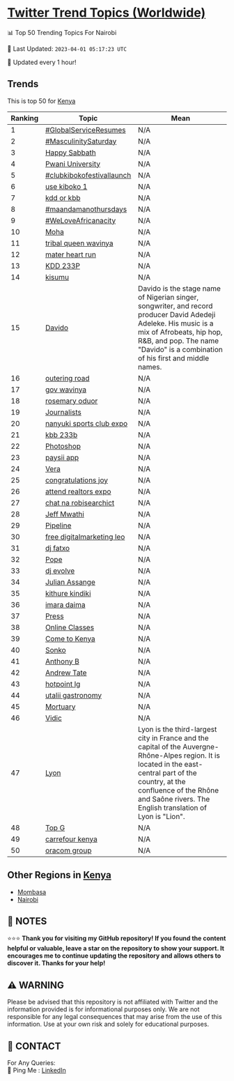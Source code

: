 [Twitter Trend Topics (Worldwide)](https://github.com/ErcinDedeoglu/Twitter-Trend-Topics)
==========


📊 Top 50 Trending Topics For Nairobi

📆 Last Updated: `2023-04-01 05:17:23 UTC`

🔧 Updated every 1 hour!


## Trends

This is top 50 for [Kenya](</Kenya>)

| Ranking | Topic | Mean |
| ------- | ------------ | ------------ |
| 1 | [#GlobalServiceResumes](http://twitter.com/search?q=%23GlobalServiceResumes) | N/A |
| 2 | [#MasculinitySaturday](http://twitter.com/search?q=%23MasculinitySaturday) | N/A |
| 3 | [Happy Sabbath](http://twitter.com/search?q=Happy+Sabbath) | N/A |
| 4 | [Pwani University](http://twitter.com/search?q=Pwani+University) | N/A |
| 5 | [#clubkibokofestivallaunch](http://twitter.com/search?q=%23clubkibokofestivallaunch) | N/A |
| 6 | [use kiboko 1](http://twitter.com/search?q=use+kiboko+1) | N/A |
| 7 | [kdd or kbb](http://twitter.com/search?q=kdd+or+kbb) | N/A |
| 8 | [#maandamanothursdays](http://twitter.com/search?q=%23maandamanothursdays) | N/A |
| 9 | [#WeLoveAfricanacity](http://twitter.com/search?q=%23WeLoveAfricanacity) | N/A |
| 10 | [Moha](http://twitter.com/search?q=Moha) | N/A |
| 11 | [tribal queen wavinya](http://twitter.com/search?q=tribal+queen+wavinya) | N/A |
| 12 | [mater heart run](http://twitter.com/search?q=mater+heart+run) | N/A |
| 13 | [KDD 233P](http://twitter.com/search?q=KDD+233P) | N/A |
| 14 | [kisumu](http://twitter.com/search?q=kisumu) | N/A |
| 15 | [Davido](http://twitter.com/search?q=Davido) | Davido is the stage name of Nigerian singer, songwriter, and record producer David Adedeji Adeleke. His music is a mix of Afrobeats, hip hop, R&B, and pop. The name "Davido" is a combination of his first and middle names. |
| 16 | [outering road](http://twitter.com/search?q=outering+road) | N/A |
| 17 | [gov wavinya](http://twitter.com/search?q=gov+wavinya) | N/A |
| 18 | [rosemary oduor](http://twitter.com/search?q=rosemary+oduor) | N/A |
| 19 | [Journalists](http://twitter.com/search?q=Journalists) | N/A |
| 20 | [nanyuki sports club expo](http://twitter.com/search?q=nanyuki+sports+club+expo) | N/A |
| 21 | [kbb 233b](http://twitter.com/search?q=kbb+233b) | N/A |
| 22 | [Photoshop](http://twitter.com/search?q=Photoshop) | N/A |
| 23 | [paysii app](http://twitter.com/search?q=paysii+app) | N/A |
| 24 | [Vera](http://twitter.com/search?q=Vera) | N/A |
| 25 | [congratulations joy](http://twitter.com/search?q=congratulations+joy) | N/A |
| 26 | [attend realtors expo](http://twitter.com/search?q=attend+realtors+expo) | N/A |
| 27 | [chat na robisearchict](http://twitter.com/search?q=chat+na+robisearchict) | N/A |
| 28 | [Jeff Mwathi](http://twitter.com/search?q=Jeff+Mwathi) | N/A |
| 29 | [Pipeline](http://twitter.com/search?q=Pipeline) | N/A |
| 30 | [free digitalmarketing leo](http://twitter.com/search?q=free+digitalmarketing+leo) | N/A |
| 31 | [dj fatxo](http://twitter.com/search?q=dj+fatxo) | N/A |
| 32 | [Pope](http://twitter.com/search?q=Pope) | N/A |
| 33 | [dj evolve](http://twitter.com/search?q=dj+evolve) | N/A |
| 34 | [Julian Assange](http://twitter.com/search?q=Julian+Assange) | N/A |
| 35 | [kithure kindiki](http://twitter.com/search?q=kithure+kindiki) | N/A |
| 36 | [imara daima](http://twitter.com/search?q=imara+daima) | N/A |
| 37 | [Press](http://twitter.com/search?q=Press) | N/A |
| 38 | [Online Classes](http://twitter.com/search?q=Online+Classes) | N/A |
| 39 | [Come to Kenya](http://twitter.com/search?q=Come+to+Kenya) | N/A |
| 40 | [Sonko](http://twitter.com/search?q=Sonko) | N/A |
| 41 | [Anthony B](http://twitter.com/search?q=Anthony+B) | N/A |
| 42 | [Andrew Tate](http://twitter.com/search?q=Andrew+Tate) | N/A |
| 43 | [hotpoint lg](http://twitter.com/search?q=hotpoint+lg) | N/A |
| 44 | [utalii gastronomy](http://twitter.com/search?q=utalii+gastronomy) | N/A |
| 45 | [Mortuary](http://twitter.com/search?q=Mortuary) | N/A |
| 46 | [Vidic](http://twitter.com/search?q=Vidic) | N/A |
| 47 | [Lyon](http://twitter.com/search?q=Lyon) | Lyon is the third-largest city in France and the capital of the Auvergne-Rhône-Alpes region. It is located in the east-central part of the country, at the confluence of the Rhône and Saône rivers. The English translation of Lyon is "Lion". |
| 48 | [Top G](http://twitter.com/search?q=Top+G) | N/A |
| 49 | [carrefour kenya](http://twitter.com/search?q=carrefour+kenya) | N/A |
| 50 | [oracom group](http://twitter.com/search?q=oracom+group) | N/A |



## Other Regions in [Kenya](</Kenya>)

* [Mombasa](</Kenya/Mombasa.md>)
* [Nairobi](</Kenya/Nairobi.md>)



## 📝 NOTES

⭐⭐⭐ **Thank you for visiting my GitHub repository! If you found the content helpful or valuable, leave a star on the repository to show your support. It encourages me to continue updating the repository and allows others to discover it. Thanks for your help!**


## ⚠️ WARNING

Please be advised that this repository is not affiliated with Twitter and the information provided is for informational purposes only. We are not responsible for any legal consequences that may arise from the use of this information. Use at your own risk and solely for educational purposes.


## 📨 CONTACT

 For Any Queries:  
            🏓 Ping Me : [LinkedIn](https://www.linkedin.com/in/ercindedeoglu/)
